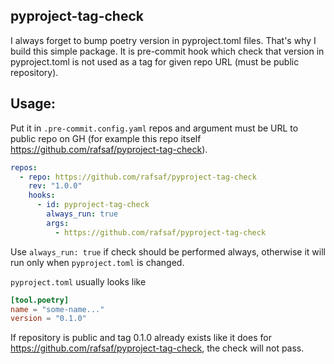 ## pyproject-tag-check

I always forget to bump poetry version in pyproject.toml files. That's why I build this simple package. It is pre-commit hook which check that version in pyproject.toml is not used as a tag for given repo URL (must be public repository).

## Usage:


Put it in `.pre-commit.config.yaml` repos and argument must be URL to public repo on GH (for example this repo itself https://github.com/rafsaf/pyproject-tag-check).

```yml
repos:
  - repo: https://github.com/rafsaf/pyproject-tag-check
    rev: "1.0.0"
    hooks:
      - id: pyproject-tag-check
        always_run: true
        args:
          - https://github.com/rafsaf/pyproject-tag-check

```

Use `always_run: true` if check should be performed always, otherwise it will run only when `pyproject.toml` is changed.


`pyproject.toml` usually looks like 

```toml
[tool.poetry]
name = "some-name..."
version = "0.1.0"
```
If repository is public and tag 0.1.0 already exists like it does for https://github.com/rafsaf/pyproject-tag-check, the check will not pass.